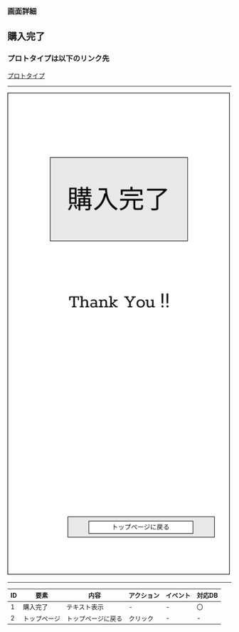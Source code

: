 ### 画面詳細
## 購入完了
### プロトタイプは以下のリンク先
[プロトタイプ](https://www.figma.com/file/1qrEKi7iktAY3U27hFIezf/Untitled?node-id=0%3A1)
*****
<img src="../img/購入完了.png" width="500">

*****

| ID | 要素 | 内容 | アクション | イベント | 対応DB |
|----|------|------|-----------|----------|--------|
|1   |購入完了 |テキスト表示 |-  |-       |〇       |
|2   |トップページ|トップページに戻る|クリック|- |-  |
